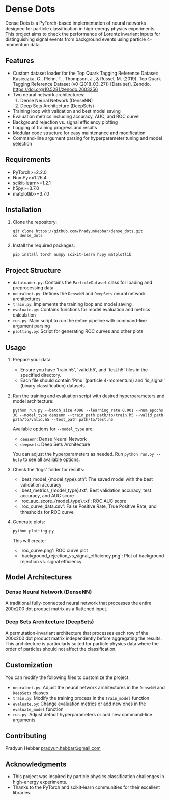 # Dense Dots

Dense Dots is a PyTorch-based implementation of neural networks designed for particle classification in high-energy physics experiments. This project aims to check the performance of Lorentz invariant inputs for distinguishing signal events from background events using particle 4-momentum data.

## Features

- Custom dataset loader for the Top Quark Tagging Reference Dataset:
  Kasieczka, G., Plehn, T., Thompson, J., & Russel, M. (2019). Top Quark Tagging Reference Dataset (v0 (2018_03_27)) [Data set]. Zenodo. https://doi.org/10.5281/zenodo.2603256
- Two neural network architectures:
  1. Dense Neural Network (DenseNN)
  2. Deep Sets Architecture (DeepSets)
- Training loop with validation and best model saving
- Evaluation metrics including accuracy, AUC, and ROC curve
- Background rejection vs. signal efficiency plotting
- Logging of training progress and results
- Modular code structure for easy maintenance and modification
- Command-line argument parsing for hyperparameter tuning and model selection

## Requirements

- PyTorch>=2.2.0
- NumPy>=1.26.4
- scikit-learn>=1.2.1
- h5py>=3.7.0
- matplotlib>=3.7.0

## Installation

1. Clone the repository:
   ```
   git clone https://github.com/PradyunHebbar/dense_dots.git
   cd dense_dots
   ```

2. Install the required packages:
   ```
   pip install torch numpy scikit-learn h5py matplotlib
   ```

## Project Structure

- `dataloader.py`: Contains the `ParticleDataset` class for loading and preprocessing data
- `neuralnet.py`: Defines the `DenseNN` and `DeepSets` neural network architectures
- `train.py`: Implements the training loop and model saving
- `evaluate.py`: Contains functions for model evaluation and metrics calculation
- `run.py`: Main script to run the entire pipeline with command-line argument parsing
- `plotting.py`: Script for generating ROC curves and other plots

## Usage

1. Prepare your data:
   - Ensure you have 'train.h5', 'valid.h5', and 'test.h5' files in the specified directory.
   - Each file should contain 'Pmu' (particle 4-momentum) and 'is_signal' (binary classification) datasets.

2. Run the training and evaluation script with desired hyperparameters and model architecture:
   ```
   python run.py --batch_size 4096 --learning_rate 0.001 --num_epochs 30 --model_type densenn --train_path path/to/train.h5 --valid_path path/to/valid.h5 --test_path path/to/test.h5
   ```

   Available options for `--model_type` are:
   - `densenn`: Dense Neural Network
   - `deepsets`: Deep Sets Architecture

   You can adjust the hyperparameters as needed. Run `python run.py --help` to see all available options.

3. Check the 'logs' folder for results:
   - 'best_model_{model_type}.pth': The saved model with the best validation accuracy
   - 'best_metrics_{model_type}.txt': Best validation accuracy, test accuracy, and AUC score
   - 'roc_auc_score_{model_type}.txt': ROC AUC score
   - 'roc_curve_data.csv': False Positive Rate, True Positive Rate, and thresholds for ROC curve

4. Generate plots:
   ```
   python plotting.py
   ```
   This will create:
   - 'roc_curve.png': ROC curve plot
   - 'background_rejection_vs_signal_efficiency.png': Plot of background rejection vs. signal efficiency

## Model Architectures

### Dense Neural Network (DenseNN)
A traditional fully-connected neural network that processes the entire 200x200 dot product matrix as a flattened input.

### Deep Sets Architecture (DeepSets)
A permutation-invariant architecture that processes each row of the 200x200 dot product matrix independently before aggregating the results. This architecture is particularly suited for particle physics data where the order of particles should not affect the classification.

## Customization

You can modify the following files to customize the project:

- `neuralnet.py`: Adjust the neural network architectures in the `DenseNN` and `DeepSets` classes
- `train.py`: Modify the training process in the `train_model` function
- `evaluate.py`: Change evaluation metrics or add new ones in the `evaluate_model` function
- `run.py`: Adjust default hyperparameters or add new command-line arguments

## Contributing
Pradyun Hebbar pradyun.hebbar@gmail.com

## Acknowledgments

- This project was inspired by particle physics classification challenges in high-energy experiments.
- Thanks to the PyTorch and scikit-learn communities for their excellent libraries.
